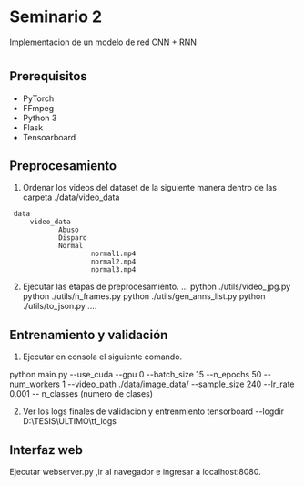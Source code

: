 # Seminario 2
Implementacion de un modelo de red CNN + RNN
 

#
## Prerequisitos
* PyTorch 
* FFmpeg
* Python 3
* Flask
* Tensoarboard

## Preprocesamiento 
1. Ordenar los videos del dataset de la siguiente manera dentro de las carpeta ./data/video_data

  ```
   data 
       video_data    
              Abuso
              Disparo
              Normal 
                      normal1.mp4
                      normal2.mp4
                      normal3.mp4
  ```


 2. Ejecutar las etapas de preprocesamiento. 
    ...
    python ./utils/video_jpg.py
    python ./utils/n_frames.py
    python ./utils/gen_anns_list.py
    python ./utils/to_json.py 
    ....

## Entrenamiento y validación 
1. Ejecutar en consola el siguiente comando.
   
  python main.py --use_cuda --gpu 0 --batch_size 15 --n_epochs 50 --num_workers 1  --video_path ./data/image_data/ --sample_size 240 --lr_rate 0.001 -- n_classes (numero de  clases)
 
2. Ver los logs finales de validacion y entrenmiento  tensorboard --logdir D:\TESIS\ULTIMO\tf_logs

## Interfaz web

Ejecutar webserver.py ,ir al navegador e ingresar a localhost:8080.


 

 

